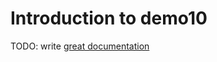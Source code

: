 # Introduction to demo10

TODO: write [great documentation](http://jacobian.org/writing/what-to-write/)
